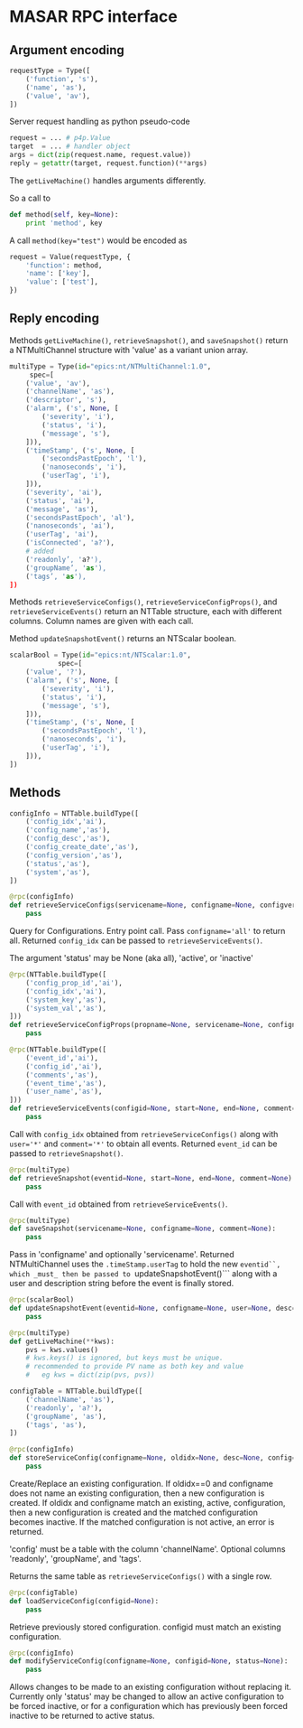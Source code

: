 MASAR RPC interface
===================

Argument encoding
-----------------

```py
requestType = Type([
    ('function', 's'),
    ('name', 'as'),
    ('value', 'av'),
])
```

Server request handling as python pseudo-code

```py
request = ... # p4p.Value
target  = ... # handler object
args = dict(zip(request.name, request.value))
reply = getattr(target, request.function)(**args)
```

The ```getLiveMachine()``` handles arguments differently.

So a call to

```py
def method(self, key=None):
    print 'method', key
```

A call ```method(key="test")``` would be encoded as

```py
request = Value(requestType, {
    'function': method,
    'name': ['key'],
    'value': ['test'],
})
```

Reply encoding
--------------

Methods ```getLiveMachine()```, ```retrieveSnapshot()```, and ```saveSnapshot()```
return a NTMultiChannel structure with 'value' as a variant union array.

```py
multiType = Type(id="epics:nt/NTMultiChannel:1.0",
     spec=[
    ('value', 'av'),
    ('channelName', 'as'),
    ('descriptor', 's'),
    ('alarm', ('s', None, [
        ('severity', 'i'),
        ('status', 'i'),
        ('message', 's'),
    ])),
    ('timeStamp', ('s', None, [
        ('secondsPastEpoch', 'l'),
        ('nanoseconds', 'i'),
        ('userTag', 'i'),
    ])),
    ('severity', 'ai'),
    ('status', 'ai'),
    ('message', 'as'),
    ('secondsPastEpoch', 'al'),
    ('nanoseconds', 'ai'),
    ('userTag', 'ai'),
    ('isConnected', 'a?'),
    # added
    ('readonly’, 'a?'),
    ('groupName’, 'as'),
    ('tags’, 'as'),
])
```

Methods ```retrieveServiceConfigs()```, ```retrieveServiceConfigProps()```, and ```retrieveServiceEvents()```
return an NTTable structure, each with different columns.
Column names are given with each call.

Method ```updateSnapshotEvent()``` returns an NTScalar boolean.

```py
scalarBool = Type(id="epics:nt/NTScalar:1.0",
            spec=[
    ('value', '?'),
    ('alarm', ('s', None, [
        ('severity', 'i'),
        ('status', 'i'),
        ('message', 's'),
    ])),
    ('timeStamp', ('s', None, [
        ('secondsPastEpoch', 'l'),
        ('nanoseconds', 'i'),
        ('userTag', 'i'),
    ])),
])
```

Methods
-------

```py
configInfo = NTTable.buildType([
    ('config_idx','ai'),
    ('config_name','as'),
    ('config_desc','as'),
    ('config_create_date','as'),
    ('config_version','as'),
    ('status','as'),
    ('system','as'),
])

@rpc(configInfo)
def retrieveServiceConfigs(servicename=None, configname=None, configversion=None, system=None, eventid=None, status=None):
    pass
```

Query for Configurations.
Entry point call.
Pass ```configname='all'``` to return all.
Returned ```config_idx``` can be passed to ```retrieveServiceEvents()```.

The argument 'status' may be None (aka all), 'active', or 'inactive'

```py
@rpc(NTTable.buildType([
    ('config_prop_id','ai'),
    ('config_idx','ai'),
    ('system_key','as'),
    ('system_val','as'),
]))
def retrieveServiceConfigProps(propname=None, servicename=None, configname=None):
    pass
```

```py
@rpc(NTTable.buildType([
    ('event_id','ai'),
    ('config_id','ai'),
    ('comments','as'),
    ('event_time','as'),
    ('user_name','as'),
]))
def retrieveServiceEvents(configid=None, start=None, end=None, comment=None, user=None, eventid=None):
    pass
```

Call with ```config_idx``` obtained from  ```retrieveServiceConfigs()``` along with ```user='*'``` and ```comment='*'```
to obtain all events.
Returned ```event_id``` can be passed to ```retrieveSnapshot()```.


```py
@rpc(multiType)
def retrieveSnapshot(eventid=None, start=None, end=None, comment=None):
    pass
```

Call with ```event_id``` obtained from  ```retrieveServiceEvents()```.

```py
@rpc(multiType)
def saveSnapshot(servicename=None, configname=None, comment=None):
    pass
```

Pass in 'configname' and optionally 'servicename'.
Returned NTMultiChannel uses the ```.timeStamp.userTag``` to hold
the new ```eventid``, which _must_ then be passed to
```updateSnapshotEvent()``` along with a user and description string
before the event is finally stored.

```py
@rpc(scalarBool)
def updateSnapshotEvent(eventid=None, configname=None, user=None, desc=None):
    pass
```

```py
@rpc(multiType)
def getLiveMachine(**kws):
    pvs = kws.values()
    # kws.keys() is ignored, but keys must be unique.
    # recommended to provide PV name as both key and value
    #   eg kws = dict(zip(pvs, pvs))
```


```py
configTable = NTTable.buildType([
    ('channelName', 'as'),
    ('readonly', 'a?'),
    ('groupName', 'as'),
    ('tags', 'as'),
])

@rpc(configInfo)
def storeServiceConfig(configname=None, oldidx=None, desc=None, config=None, system=None):
    pass
```

Create/Replace an existing configuration.
If oldidx==0 and configname does not name an existing configuration, then a new configuration is created.
If oldidx and configname match an existing, active, configuration, then
a new configuration is created and the matched configuration becomes inactive.
If the matched configuration is not active, an error is returned.

'config' must be a table with the column 'channelName'.
Optional columns 'readonly', 'groupName', and 'tags'.

Returns the same table as ```retrieveServiceConfigs()``` with a single row.


```py
@rpc(configTable)
def loadServiceConfig(configid=None):
    pass
```

Retrieve previously stored configuration.
configid must match an existing configuration.


```py
@rpc(configInfo)
def modifyServiceConfig(configname=None, configid=None, status=None):
    pass
```

Allows changes to be made to an existing configuration without replacing it.
Currently only 'status' may be changed to allow an active configuration to be forced inactive,
or for a configuration which has previously been forced inactive to be returned to active status.
